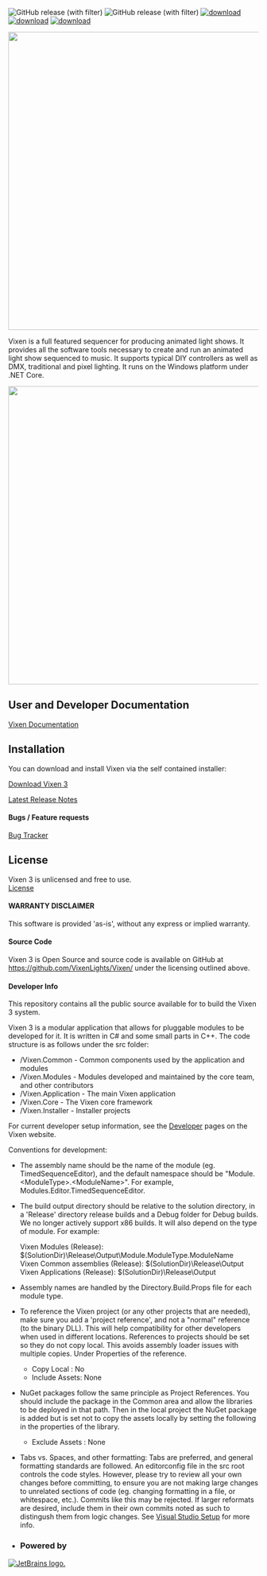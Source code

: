 ![GitHub release (with filter)](https://img.shields.io/github/v/release/Vixenlights/Vixen?logo=GitHub)
![GitHub release (with filter)](https://img.shields.io/github/v/release/Vixenlights/Vixen?filter=DevBuild*&logo=GitHub&label=pre-release)
[![download](https://img.shields.io/badge/download-release-blue.svg)](https://www.vixenlights.com/download/release-build/)
[![download](https://img.shields.io/badge/download-development-green.svg)](https://www.vixenlights.com/download/develop-build/)
[![download](https://img.shields.io/badge/bugs-tracker-blue.svg)](http://bugs.vixenlights.com)


<img src="Assets/Vixen3-Logo.png" width=600 />

Vixen is a full featured sequencer for producing animated light shows. It provides all the software tools necessary to create and run an animated light show sequenced to music. It supports typical DIY controllers as well as DMX, traditional and pixel lighting. It runs on the Windows platform under .NET Core.

<img src="Assets/Editor.png" width=600 />

## User and Developer Documentation

[Vixen Documentation](https://www.vixenlights.com/docs/)

## Installation
You can download and install Vixen via the self contained installer:

[Download Vixen 3](http://www.vixenlights.com/downloads/vixen-3-downloads/)

[Latest Release Notes](https://github.com/VixenLights/Vixen/blob/master/Release%20Notes.txt)

#### Bugs / Feature requests

[Bug Tracker](https://bugs.vixenlights.com)

## License

Vixen 3 is unlicensed and free to use.  
[License](https://github.com/VixenLights/Vixen/blob/master/License.txt)

#### WARRANTY DISCLAIMER

This software is provided 'as-is', without any express or implied warranty. 

#### Source Code

Vixen 3 is Open Source and source code is available on GitHub at https://github.com/VixenLights/Vixen/ under the licensing outlined above. 
#### Developer Info

This repository contains all the public source available for to build the Vixen 3 system. 

Vixen 3 is a modular application that allows for pluggable modules to be developed for it. It is written in C# and some small parts in C++. The code structure is as follows under the src folder: 

* /Vixen.Common - Common components used by the application and modules
* /Vixen.Modules - Modules developed and maintained by the core team, and other contributors
* /Vixen.Application - The main Vixen application
* /Vixen.Core - The Vixen core framework 
* /Vixen.Installer - Installer projects

For current developer setup information, see the [Developer](https://www.vixenlights.com/developer/) pages on the Vixen website.

Conventions for development:

- The assembly name should be the name of the module (eg. TimedSequenceEditor), and
  the default namespace should be "Module.\<ModuleType>.\<ModuleName>". For
  example, Modules.Editor.TimedSequenceEditor.
 
  
- The build output directory should be relative to the solution directory, in a
  'Release' directory release builds and a Debug folder for Debug builds. We no longer actively support x86 builds.
  It will also depend on the type of module. For example:
  
  Vixen Modules (Release):              $(SolutionDir)\Release\Output\Module.ModuleType.ModuleName\
  Vixen Common assemblies (Release):    $(SolutionDir)\Release\Output\
  Vixen Applications (Release):         $(SolutionDir)\Release\Output

- Assembly names are handled by the Directory.Build.Props file for each module type.
  
- To reference the Vixen project (or any other projects that are needed), make sure you
  add a 'project reference', and not a "normal" reference (to the binary DLL). This will help compatibility for other developers when used in different locations. References to projects should be set so they do not copy local. This avoids assembly loader issues with multiple copies. Under Properties of the reference.
  
  * Copy Local : No
  * Include Assets: None

- NuGet packages follow the same principle as Project References. You should include the package in the Common area and allow the libraries to be deployed in that path. Then in the local project the NuGet package is added but is set not to copy the assets locally by setting the following in the properties of the library.

    * Exclude Assets : None
      
- Tabs vs. Spaces, and other formatting: Tabs are preferred, and general formatting standards are followed. An editorconfig file in the src root controls the code styles. However, please try to review all your own changes before committing, to ensure you are not making large changes to unrelated sections of code (eg. changing formatting in a file, or whitespace, etc.). Commits like this may be rejected. If larger reformats are desired, include them in their own commits noted as such to distingush them from logic changes. See [Visual Studio Setup](https://www.vixenlights.com/developer/visual-studio/) for more info.

- ### Powered by
[![JetBrains logo.](https://resources.jetbrains.com/storage/products/company/brand/logos/jetbrains.svg)](https://jb.gg/OpenSource) 

